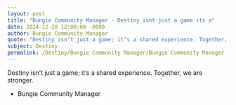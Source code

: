 ```yaml
---
layout: post
title: "Bungie Community Manager - Destiny isnt just a game its a"
date: 2024-12-28 12:00:00 -0000
author: Bungie Community Manager
quote: "Destiny isn’t just a game; it’s a shared experience. Together, we are stronger."
subject: Destiny
permalink: /Destiny/Bungie Community Manager/Bungie Community Manager - Destiny isnt just a game its a
---
```


Destiny isn’t just a game; it’s a shared experience. Together, we are stronger.

- Bungie Community Manager
